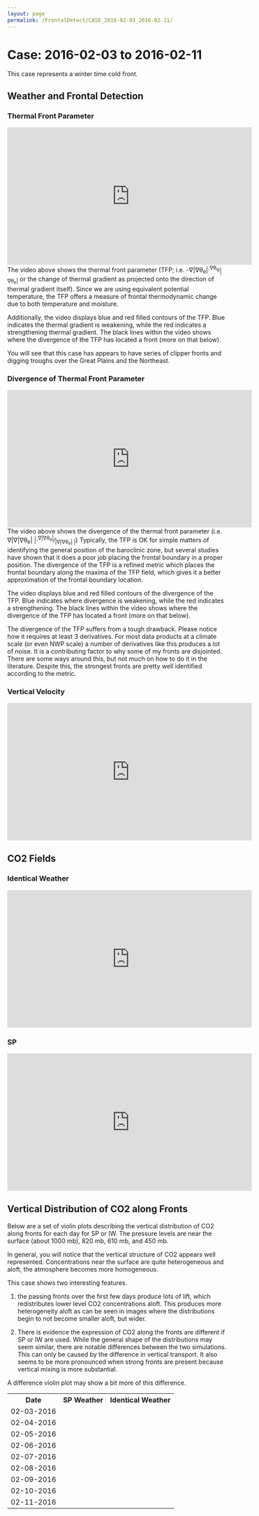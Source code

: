 ```yaml
---
layout: page
permalink: /FrontalDetect/CASE_2016-02-03_2016-02-11/
---
```

<h1>Case: 2016-02-03 to 2016-02-11</h1>
This case represents a winter time cold front.
<h2>Weather and Frontal Detection</h2>
<h3> Thermal Front Parameter </h3>
<iframe width="560" height="315" src="https://www.youtube.com/embed/TlF3mOQIojs" title="YouTube video player" frameborder="0" allow="accelerometer; autoplay; clipboard-write; encrypted-media; gyroscope; picture-in-picture" allowfullscreen></iframe>
The video above shows the thermal front parameter (TFP; i.e. -&nabla;|&nabla;&theta;<sub>e</sub>|&middot;<sup>&nabla;&theta;<sub>e</sub></sup>&frasl;<sub>|&nabla;&theta;<sub>e</sub>|</sub> or the change of thermal gradient as projected onto the direction of thermal gradient itself).   Since we are using equivalent potential temperature, the TFP offers a measure of frontal thermodynamic change due to both temperature and moisture.

Additionally, the video displays blue and red filled contours of the TFP.  Blue indicates the thermal gradient is weakening, while the red indicates a strengthening thermal gradient.   The black lines within the video shows where the divergence of the TFP has located a front (more on that below).  

You will see that this case has appears to have series of clipper fronts and digging troughs over the Great Plains and the Northeast.

<h3> Divergence of Thermal Front Parameter </h3>
<iframe width="560" height="315" src="https://www.youtube.com/embed/g_vbHww-gYw" title="YouTube video player" frameborder="0" allow="accelerometer; autoplay; clipboard-write; encrypted-media; gyroscope; picture-in-picture" allowfullscreen></iframe>
The video above shows the divergence of the thermal front parameter (i.e. &nabla;|&nabla;|&nabla;&theta;<sub>e</sub>| |&middot;<sup>&nabla;|&nabla;&theta;<sub>e</sub>|</sup>&frasl;<sub>|&nabla;|&nabla;&theta;<sub>e</sub>| |</sub>) Typically, the TFP is OK for simple matters of identifying the general position of the baroclinic zone, but several studies have shown that it does a poor job placing the frontal boundary in a proper position.  The divergence of the TFP is a refined metric which places the frontal boundary along the maxima of the TFP field, which gives it a better approximation of the frontal boundary location.

The video displays blue and red filled contours of the divergence of the TFP.  Blue indicates where divergence is weakening, while the red indicates a strengthening.   The black lines within the video shows where the divergence of the TFP has located a front (more on that below).  

The divergence of the TFP suffers from a tough drawback.  Please notice how it requires at least 3 derivatives.  For most data products at a climate scale (or even NWP scale) a number of derivatives like this produces a lot of noise.  It is a contributing factor to why some of my fronts are disjointed.   There are some ways around this, but not much on how to do it in the literature.  Despite this, the strongest fronts are pretty well identified according to the metric.

<h3> Vertical Velocity </h3>
<iframe width="560" height="315" src="https://www.youtube.com/embed/0vvPm2IhHC8" title="YouTube video player" frameborder="0" allow="accelerometer; autoplay; clipboard-write; encrypted-media; gyroscope; picture-in-picture" allowfullscreen></iframe>

<h2> CO2 Fields </h2>
<h3>Identical Weather</h3>
<iframe width="560" height="315" src="https://www.youtube.com/embed/De8f5cT5w64" title="YouTube video player" frameborder="0" allow="accelerometer; autoplay; clipboard-write; encrypted-media; gyroscope; picture-in-picture" allowfullscreen></iframe>
<h3>SP</h3>
<iframe width="560" height="315" src="https://www.youtube.com/embed/P4fR4b7BAus" title="YouTube video player" frameborder="0" allow="accelerometer; autoplay; clipboard-write; encrypted-media; gyroscope; picture-in-picture" allowfullscreen></iframe>
<h2> Vertical Distribution of CO2 along Fronts </h2>
Below are a set of violin plots describing the vertical distribution of CO2 along fronts for each day for SP or IW.  The pressure levels are near the surface (about 1000 mb), 820 mb, 610 mb, and 450 mb.  

In general, you will notice that the vertical structure of CO2 appears well represented.   Concentrations near the surface are quite heterogeneous and aloft, the atmosphere becomes more homogeneous.

This case shows two interesting features.  
1) the passing fronts over the first few days produce lots of lift, which redistributes lower level CO2 concentrations aloft.  This produces more heterogeneity aloft as can be seen in images where the distributions begin to not become smaller aloft, but wider.  

2) There is evidence the expression of CO2 along the fronts are different if SP or IW are used.  While the general shape of the distributions may seem similar, there are notable differences between the two simulations.  This can only be caused by the difference in vertical transport.  It also seems to be more pronounced when strong fronts are present because vertical mixing is more substantial.

A difference violin plot may show a bit more of this difference. 

<table style="width:100%">
<tr>
  <th>Date </th>
  <th>SP Weather </th>
  <th>Identical Weather </th>
</tr>
<tr>
  <td>
    02-03-2016
  </td>
  <td>
    <img src="{{ site.url }}/frontal_detection_cases/CASE_2016-02-03_2016-02-11/SP_IMGS/co2_distribution_vertical_2016-02-03.png" alt>
    </td>
    <td>
      <img src="{{ site.url }}/frontal_detection_cases/CASE_2016-02-03_2016-02-11/IW_IMGS/co2_distribution_vertical_2016-02-03.png" alt>
    </td>
</tr>

<tr>
  <td>
    02-04-2016
  </td>
  <td>
    <img src="{{ site.url }}/frontal_detection_cases/CASE_2016-02-03_2016-02-11/SP_IMGS/co2_distribution_vertical_2016-02-04.png" alt>
    </td>
    <td>
      <img src="{{ site.url }}/frontal_detection_cases/CASE_2016-02-03_2016-02-11/IW_IMGS/co2_distribution_vertical_2016-02-04.png" alt>
    </td>
</tr>

<tr>
  <td>
    02-05-2016
  </td>
  <td>
    <img src="{{ site.url }}/frontal_detection_cases/CASE_2016-02-03_2016-02-11/SP_IMGS/co2_distribution_vertical_2016-02-05.png" alt>
    </td>
    <td>
      <img src="{{ site.url }}/frontal_detection_cases/CASE_2016-02-03_2016-02-11/IW_IMGS/co2_distribution_vertical_2016-02-05.png" alt>
    </td>
</tr>

<tr>
  <td>
    02-06-2016
  </td>
  <td>
    <img src="{{ site.url }}/frontal_detection_cases/CASE_2016-02-03_2016-02-11/SP_IMGS/co2_distribution_vertical_2016-02-06.png" alt>
    </td>
    <td>
      <img src="{{ site.url }}/frontal_detection_cases/CASE_2016-02-03_2016-02-11/IW_IMGS/co2_distribution_vertical_2016-02-06.png" alt>
    </td>
</tr>

<tr>
  <td>
    02-07-2016
  </td>
  <td>
    <img src="{{ site.url }}/frontal_detection_cases/CASE_2016-02-03_2016-02-11/SP_IMGS/co2_distribution_vertical_2016-02-07.png" alt>
    </td>
    <td>
      <img src="{{ site.url }}/frontal_detection_cases/CASE_2016-02-03_2016-02-11/IW_IMGS/co2_distribution_vertical_2016-02-07.png" alt>
    </td>
</tr>

<tr>
  <td>
    02-08-2016
  </td>
  <td>
    <img src="{{ site.url }}/frontal_detection_cases/CASE_2016-02-03_2016-02-11/SP_IMGS/co2_distribution_vertical_2016-02-08.png" alt>
    </td>
    <td>
      <img src="{{ site.url }}/frontal_detection_cases/CASE_2016-02-03_2016-02-11/IW_IMGS/co2_distribution_vertical_2016-02-08.png" alt>
    </td>
</tr>

<tr>
  <td>
    02-09-2016
  </td>
  <td>
    <img src="{{ site.url }}/frontal_detection_cases/CASE_2016-02-03_2016-02-11/SP_IMGS/co2_distribution_vertical_2016-02-09.png" alt>
    </td>
    <td>
      <img src="{{ site.url }}/frontal_detection_cases/CASE_2016-02-03_2016-02-11/IW_IMGS/co2_distribution_vertical_2016-02-09.png" alt>
    </td>
</tr>

<tr>
  <td>
    02-10-2016
  </td>
  <td>
    <img src="{{ site.url }}/frontal_detection_cases/CASE_2016-02-03_2016-02-11/SP_IMGS/co2_distribution_vertical_2016-02-10.png" alt>
    </td>
    <td>
      <img src="{{ site.url }}/frontal_detection_cases/CASE_2016-02-03_2016-02-11/IW_IMGS/co2_distribution_vertical_2016-02-10.png" alt>
    </td>
</tr>

<tr>
  <td>
    02-11-2016
  </td>
  <td>
    <img src="{{ site.url }}/frontal_detection_cases/CASE_2016-02-03_2016-02-11/SP_IMGS/co2_distribution_vertical_2016-02-11.png" alt>
    </td>
    <td>
      <img src="{{ site.url }}/frontal_detection_cases/CASE_2016-02-03_2016-02-11/IW_IMGS/co2_distribution_vertical_2016-02-11.png" alt>
    </td>
</tr>

</table>
